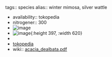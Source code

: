 tags:: species
alias:: winter mimosa, silver wattle

- availability:: tokopedia
- nitrogener:: 300
- ![image](https://ipfs.io/ipfs/QmdwsEp9Az1bZ8V7SkDWnyqiGqNkenefJJRsctFgJJT8H7)
- ![image](https://ipfs.io/ipfs/QmZJnVoueajHNd8bTq61w1WMLFo1XJBXsXq4o7iwB8Bfdv){:height 397, :width 620}
-
- [tokopedia](https://www.tokopedia.com/nhadevin/egrow-40-pcs-pack-mimosa-pudica-bibit-acacia-dealbata?extParam=ivf%3Dfalse%26src%3Dsearch)
- wiki:: [acacia_dealbata.pdf](https://peach-geographical-bat-397.mypinata.cloud/ipfs/QmbSKd6Cnu2172augyC6ewMJ82cRdrAepDdbgF4wMvAYKH)
